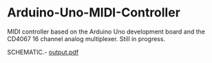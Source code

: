 # Arduino-Uno-MIDI-Controller
MIDI controller based on the Arduino Uno development board and the CD4067 16 channel analog multiplexer. Still in progress.



SCHEMATIC.-
[output.pdf](https://github.com/SSMTBPSSCNTPGTS/Arduino-Uno-MIDI-Controller/files/7755434/output.pdf)
